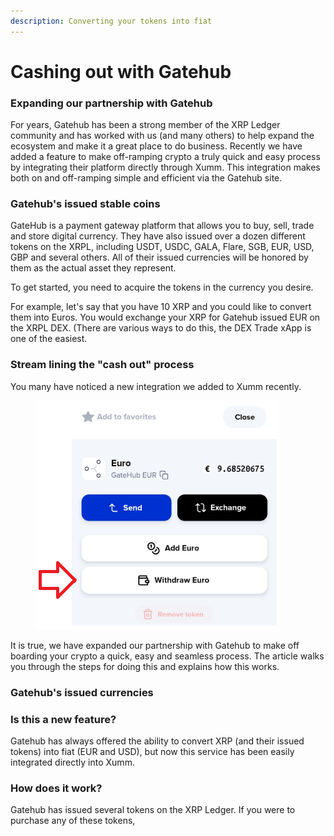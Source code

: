 ```yaml
---
description: Converting your tokens into fiat
---
```


# Cashing out with Gatehub

### Expanding our partnership with Gatehub

For years, Gatehub has been a strong member of the XRP Ledger community and has worked with us (and many others) to help expand the ecosystem and make it a great place to do business. Recently we have added a feature to make off-ramping crypto a truly quick and easy process by integrating their platform directly through Xumm. This integration makes both on and off-ramping simple and efficient via the Gatehub site.

### Gatehub's issued stable coins

GateHub is a payment gateway platform that allows you to buy, sell, trade and store digital currency. They have also issued over a dozen different tokens on the XRPL, including USDT, USDC, GALA, Flare, SGB, EUR, USD, GBP and several others. All of their issued currencies will be honored by them as the actual asset they represent.&#x20;

To get started, you need to acquire the tokens in the currency you desire.&#x20;

For example, let's say that you have 10 XRP and you could like to convert them into Euros. You would exchange your XRP for Gatehub issued EUR on the XRPL DEX. (There are various ways to do this, the DEX Trade xApp is one of the easiest.









### Stream lining the "cash out" process

You many have noticed a new integration we added to Xumm recently.

<figure><img src="../.gitbook/assets/image (19).png" alt=""><figcaption></figcaption></figure>

It is true, we have expanded our partnership with Gatehub to make off boarding your crypto a quick, easy and seamless process. The article walks you through the steps for doing this and explains how this works.

### Gatehub's issued currencies



### Is this a new feature?

Gatehub has always offered the ability to convert XRP (and their issued tokens) into fiat (EUR and USD), but now this service has been easily integrated directly into Xumm.&#x20;



### How does it work?

Gatehub has issued several tokens on the XRP Ledger. If you were to purchase any of these tokens,&#x20;

